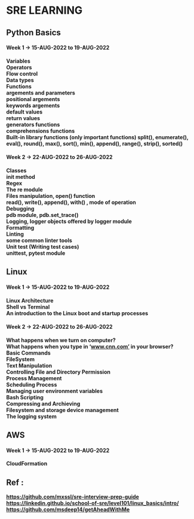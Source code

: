 # SRE LEARNING
## Python Basics 
#### Week 1 ->  15-AUG-2022 to 19-AUG-2022
__Variables__ </br>
__Operators__ </br>
__Flow control__ </br>
__Data types__ </br>
__Functions__ </br>
__argements and parameters__ </br>
__positional argements__ </br>
__keywords argements__ </br>
__default values__ </br>
__return values__</br>
__generators functions__ </br>
__comprehensions functions__ </br>
__Built-in library functions (only important functions) split(), enumerate(), eval(), round(), max(), sort(), min(), append(), range(), strip(), sorted()__ </br>

#### Week 2 ->  22-AUG-2022 to 26-AUG-2022
__Classes__ </br>
__init method__ </br>
__Regex__ </br>
__The re module__ </br>
__Files manipulation, open() function__  </br>
__read(), write(), append(), with() , mode of operation__ </br>
__Debugging__ </br>
__pdb module, pdb.set_trace()__ </br>
__Logging, logger objects offered by logger module__ </br>
__Formatting__ </br>
__Linting__ </br>
__some common linter tools__ </br>
__Unit test (Writing test cases)__ </br>
__unittest, pytest module__ </br>

## Linux
#### Week 1 ->  15-AUG-2022 to 19-AUG-2022
__Linux Architecture__ </br>
__Shell vs Terminal__ </br>
__An introduction to the Linux boot and startup processes__ </br>

#### Week 2 ->  22-AUG-2022 to 26-AUG-2022
__What happens when we turn on computer?__ </br>
__What happens when you type in ‘www.cnn.com’ in your browser?__ </br>
__Basic Commands__ </br>
__FileSystem__ </br>
__Text Manipulation__ </br>
__Controlling File and Directory Permission__ </br>
__Process Management__ </br>
__Scheduling Process__ </br>
__Managing user environment variables__ </br>
__Bash Scripting__ </br>
__Compressing and Archieving__ </br>
__Filesystem and storage device management__ </br>
__The logging system__ </br>

## AWS
#### Week 1 ->  15-AUG-2022 to 19-AUG-2022
__CloudFormation__ </br>

## Ref : 
__https://github.com/mxssl/sre-interview-prep-guide__
__https://linkedin.github.io/school-of-sre/level101/linux_basics/intro/__
__https://github.com/msdeep14/getAheadWithMe__
